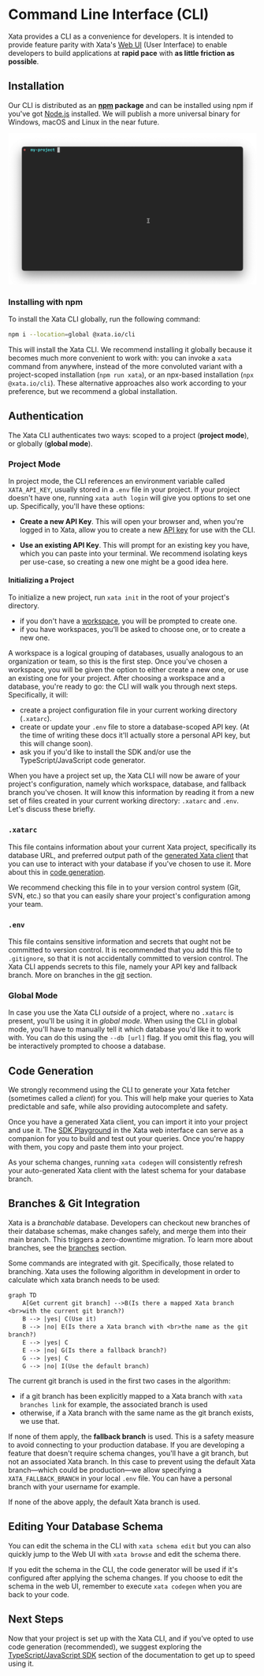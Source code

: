 # Command Line Interface (CLI)

Xata provides a CLI as a convenience for developers. It is intended to provide feature parity with Xata's [Web UI](https://docs.xata.io/getting-started) (User Interface) to enable developers to build applications at **rapid pace** with **as little friction as possible**.

## Installation

Our CLI is distributed as an **[npm](https://www.npmjs.com/package/@xata.io/cli) package** and can be installed using npm if you've got [Node.js](https://nodejs.org/) installed. We will publish a more universal binary for Windows, macOS and Linux in the near future.

![Installing the Xata CLI](/screenshots/CliInstall.gif)

### Installing with npm

To install the Xata CLI globally, run the following command:

```sh
npm i --location=global @xata.io/cli
```

This will install the Xata CLI. We recommend installing it globally because it becomes much more convenient to work with: you can invoke a `xata` command from anywhere, instead of the more convoluted variant with a project-scoped installation (`npm run xata`), or an npx-based installation (`npx @xata.io/cli`). These alternative approaches also work according to your preference, but we recommend a global installation.

## Authentication

The Xata CLI authenticates two ways: scoped to a project (**project mode**), or globally (**global mode**).

### Project Mode

In project mode, the CLI references an environment variable called `XATA_API_KEY`, usually stored in a `.env` file in your project. If your project doesn't have one, running `xata auth login` will give you options to set one up. Specifically, you'll have these options:

- **Create a new API Key**. This will open your browser and, when you're logged in to Xata, allow you to create a new [API key](https://docs.xata.io/concepts/api-keys) for use with the CLI.

- **Use an existing API Key**. This will prompt for an existing key you have, which you can paste into your terminal. We recommend isolating keys per use-case, so creating a new one might be a good idea here.

#### Initializing a Project

To initialize a new project, run `xata init` in the root of your project's directory.

- if you don't have a [workspace](https://docs.xata.io/concepts/workspaces), you will be prompted to create one.
- if you have workspaces, you'll be asked to choose one, or to create a new one.

A workspace is a logical grouping of databases, usually analogous to an organization or team, so this is the first step. Once you've chosen a workspace, you will be given the option to either create a new one, or use an existing one for your project. After choosing a workspace and a database, you're ready to go: the CLI will walk you through next steps. Specifically, it will:

- create a project configuration file in your current working directory (`.xatarc`).
- create or update your `.env` file to store a database-scoped API key. (At the time of writing these docs it'll actually store a personal API key, but this will change soon).
- ask you if you'd like to install the SDK and/or use the TypeScript/JavaScript code generator.

When you have a project set up, the Xata CLI will now be aware of your project's configuration, namely which workspace, database, and fallback branch you've chosen. It will know this information by reading it from a new set of files created in your current working directory: `.xatarc` and `.env`. Let's discuss these briefly.

### `.xatarc`

This file contains information about your current Xata project, specifically its database URL, and preferred output path of the [generated Xata client](#code-generation) that you can use to interact with your database if you've chosen to use it. More about this in [code generation](#code-generation).

We recommend checking this file in to your version control system (Git, SVN, etc.) so that you can easily share your project's configuration among your team.

### `.env`

This file contains sensitive information and secrets that ought not be committed to version control. It is recommended that you add this file to `.gitignore`, so that it is not accidentally committed to version control. The Xata CLI appends secrets to this file, namely your API key and fallback branch. More on branches in the [git](#git-integration) section.

### Global Mode

In case you use the Xata CLI _outside_ of a project, where no `.xatarc` is present, you'll be using it in _global mode_. When using the CLI in global mode, you'll have to manually tell it which database you'd like it to work with. You can do this using the `--db [url]` flag. If you omit this flag, you will be interactively prompted to choose a database.

## Code Generation

We strongly recommend using the CLI to generate your Xata fetcher (sometimes called a _client_) for you. This will help make your queries to Xata predictable and safe, while also providing autocomplete and safety.

Once you have a generated Xata client, you can import it into your project and use it. The [SDK Playground](https://docs.xata.io/sdk/playground) in the Xata web interface can serve as a companion for you to build and test out your queries. Once you're happy with them, you copy and paste them into your project.

As your schema changes, running `xata codegen` will consistently refresh your auto-generated Xata client with the latest schema for your database branch.

## Branches & Git Integration

Xata is a _branchable_ database. Developers can checkout new branches of their database schemas, make changes safely, and merge them into their main branch. This triggers a zero-downtime migration. To learn more about branches, see the [branches](https://docs.xata.io/concepts/branches) section.

Some commands are integrated with git. Specifically, those related to branching. Xata uses the following algorithm in development in order to calculate which xata branch needs to be used:

```mermaid
graph TD
    A[Get current git branch] -->B(Is there a mapped Xata branch <br>with the current git branch?)
    B --> |yes| C(Use it)
    B --> |no| E(Is there a Xata branch with <br>the name as the git branch?)
    E --> |yes| C
    E --> |no| G(Is there a fallback branch?)
    G --> |yes| C
    G --> |no| I(Use the default branch)
```

The current git branch is used in the first two cases in the algorithm:

- if a git branch has been explicitly mapped to a Xata branch with `xata branches link` for example, the associated branch is used
- otherwise, if a Xata branch with the same name as the git branch exists, we use that.

If none of them apply, the **fallback branch** is used. This is a safety measure to avoid connecting to your production database. If you are developing a feature that doesn't require schema changes, you'll have a git branch, but not an associated Xata branch. In this case to prevent using the default Xata branch—which could be production—we allow specifying a `XATA_FALLBACK_BRANCH` in your local `.env` file. You can have a personal branch with your username for example.

If none of the above apply, the default Xata branch is used.

## Editing Your Database Schema

You can edit the schema in the CLI with `xata schema edit` but you can also quickly jump to the Web UI with `xata browse` and edit the schema there.

If you edit the schema in the CLI, the code generator will be used if it's configured after applying the schema changes. If you choose to edit the schema in the web UI, remember to execute `xata codegen` when you are back to your code.

## Next Steps

Now that your project is set up with the Xata CLI, and if you've opted to use code generation (recommended), we suggest exploring the [TypeScript/JavaScript SDK](https://docs.xata.io/sdk/getting-started) section of the documentation to get up to speed using it.
